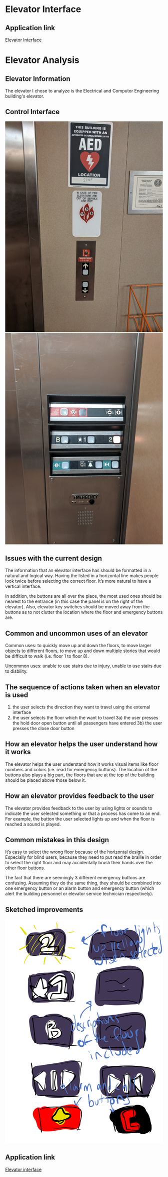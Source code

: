 # Elevator Interface
## Application link
[Elevator Interface](https://jwillg.github.io/ElevatorInterface/index.html)

# Elevator Analysis
## Elevator Information

The elevator I chose to analyze is the Electrical and Computor Engineering building's elevator.

## Control Interface

![Image](https://github.com/jwillg/ElevatorInterface/blob/master/ElevatorOut.jpg)
![Image](https://github.com/jwillg/ElevatorInterface/blob/master/ElevatorIn.jpg)


## Issues with the current design

The information that an elevator interface has should be formatted in a natural and logical way. Having the listed in a horizontal line makes people look twice before selecting the correct floor. It’s more natural to have a vertical interface.

In addition, the buttons are all over the place, the most used ones should be nearest to the entrance (in this case the panel is on the right of the elevator). Also, elevator key switches should be moved away from the buttons as to not clutter the location where the floor and emergency buttons are.

## Common and uncommon uses of an elevator

Common uses: to quickly move up and down the floors, to move larger objects to different floors, to move up and down multiple stories that would be difficult to walk (i.e. floor 1 to floor 8).

Uncommon uses: unable to use stairs due to injury, unable to use stairs due to disbility.

## The sequence of actions taken when an elevator is used

1) the user selects the direction they want to travel using the external interface
2) the user selects the floor which the want to travel
3a) the user presses the hold door open button until all passengers have entered
3b) the user presses the close door button

## How an elevator helps the user understand how it works

The elevator helps the user understand how it works visual items like floor numbers and colors (i.e. read for emergency buttons). The location of the buttons also plays a big part, the floors that are at the top of the building should be placed above those below it.

## How an elevator provides feedback to the user

The elevator provides feedback to the user by using lights or sounds to indicate the user selected something or that a process has come to an end. For example, the button the user selected lights up and when the floor is reached a sound is played.

## Common mistakes in this design

It’s easy to select the wrong floor because of the horizontal design. Especially for blind users, because they need to put read the braille in order to select the right floor and may accidentally brush their hands over the other floor buttons.

The fact that there are seemingly 3 different emergency buttons are confusing. Assuming they do the same thing, they should be combined into one emergency button or an alarm button and emergency button (which alert the building personnel or elevator service technician respectively).

## Sketched improvements

![Image](https://github.com/jwillg/ElevatorInterface/blob/master/elevatorsketch.png)

## Application link

[Elevator interface](https://jwillg.github.io/ElevatorInterface/index.html)
